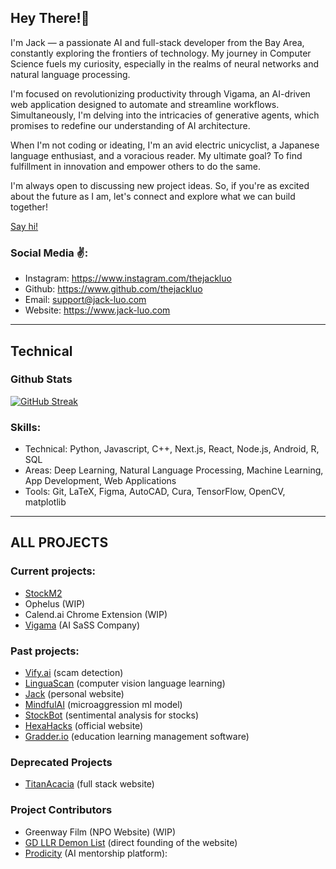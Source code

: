 ## Hey There!👋
I'm Jack — a passionate AI and full-stack developer from the Bay Area, constantly exploring the frontiers of technology. My journey in Computer Science fuels my curiosity, especially in the realms of neural networks and natural language processing.

I'm focused on revolutionizing productivity through Vigama, an AI-driven web application designed to automate and streamline workflows. Simultaneously, I'm delving into the intricacies of generative agents, which promises to redefine our understanding of AI architecture.

When I'm not coding or ideating, I'm an avid electric unicyclist, a Japanese language enthusiast, and a voracious reader. My ultimate goal? To find fulfillment in innovation and empower others to do the same.

I'm always open to discussing new project ideas. So, if you're as excited about the future as I am, let's connect and explore what we can build together!

[Say hi!](https://calendly.com/jackluo)

### Social Media ✌️:
- Instagram: https://www.instagram.com/thejackluo
- Github: https://www.github.com/thejackluo
- Email: support@jack-luo.com
- Website: https://www.jack-luo.com

---
## Technical
### Github Stats
[![GitHub Streak](https://streak-stats.demolab.com?user=thejackluo&theme=dark&date_format=M%20j%5B%2C%20Y%5D)](https://git.io/streak-stats)

### Skills:
- Technical: Python, Javascript, C++, Next.js, React, Node.js, Android, R, SQL
- Areas: Deep Learning, Natural Language Processing, Machine Learning, App Development, Web Applications
- Tools: Git, LaTeX, Figma, AutoCAD, Cura, TensorFlow, OpenCV, matplotlib

---
## ALL PROJECTS
### Current projects:
- [StockM2](https://github.com/thejackluo/stock-model-v2)
- Ophelus (WIP)
- Calend.ai Chrome Extension (WIP)
- [Vigama](https://vigama.tech) (AI SaSS Company) 

### Past projects:
- [Vify.ai](https://github.com/thejackluo/calhacks-ai-24) (scam detection)
- [LinguaScan](https://github.com/thejackluo/lingua-scan) (computer vision language learning)
- [Jack](https://jack-luo.com) (personal website)
- [MindfulAI](https://github.com/thejackluo/mindfulai) (microaggression ml model)
- [StockBot](https://github.com/thejackluo/stockbot) (sentimental analysis for stocks)
- [HexaHacks](https://hexahacks.com) (official website)
- [Gradder.io](https://gradder.io) (education learning management software)

### Deprecated Projects
- [TitanAcacia](https://titanacacia.com) (full stack website)

### Project Contributors
- Greenway Film (NPO Website) (WIP)
- [GD LLR Demon List](https://gdlrrlist.com/) (direct founding of the website)
- [Prodicity](https://prodicity.org) (AI mentorship platform): 


